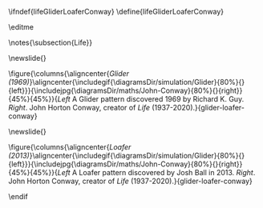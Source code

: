 \ifndef{lifeGliderLoaferConway}
\define{lifeGliderLoaferConway}

\editme

\notes{\subsection{Life}}

\newslide{}

\figure{\columns{\aligncenter{*Glider (1969)*}\aligncenter{\includegif{\diagramsDir/simulation/Glider}{80%}{}{left}}}{\includejpg{\diagramsDir/maths/John-Conway}{80%}{}{right}}{45%}{45%}}{*Left* A Glider pattern discovered 1969 by Richard K. Guy. *Right*. John Horton Conway, creator of *Life* (1937-2020).}{glider-loafer-conway}

\newslide{}


\figure{\columns{\aligncenter{*Loafer (2013)*}\aligncenter{\includegif{\diagramsDir/simulation/Glider}{80%}{}{left}}}{\includejpg{\diagramsDir/maths/John-Conway}{80%}{}{right}}{45%}{45%}}{*Left* A Loafer pattern discovered by Josh Ball in 2013. *Right*. John Horton Conway, creator of *Life* (1937-2020).}{glider-loafer-conway}

\endif
